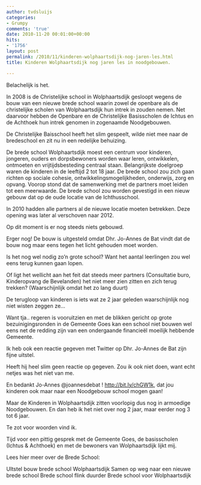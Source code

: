 ```yaml
---
author: tvdsluijs
categories:
- Grumpy
comments: 'true'
date: 2010-11-20 00:01:00+00:00
hits:
- '1756'
layout: post
permalink: /2010/11/kinderen-wolphaartsdijk-nog-jaren-les.html
title: Kinderen Wolphaartsdijk nog jaren les in noodgebouwen.

---
```

Belachelijk is het.

In 2008 is de Christelijke school in Wolphaartsdijk gesloopt wegens de bouw van een nieuwe brede school waarin zowel de openbare als de christelijke scholen van Wolphaartsdijk hun intrek in zouden nemen. Net daarvoor hebben de Openbare en de Christelijke Basisscholen de Ichtus en de Achthoek hun intrek genomen in zogenaamde Noodgebouwen.

De Christelijke Baisschool heeft het slim gespeelt, wilde niet mee naar de bredeschool en zit nu in een redelijke behuizing.

De brede school Wolphaartsdijk moest een centrum voor kinderen, jongeren, ouders en dorpsbewoners worden waar leren, ontwikkelen, ontmoeten en vrijtijdsbesteding centraal staan. Belangrijkste doelgroep waren de kinderen in de leeftijd 2 tot 18 jaar. De brede school zou zich gaan richten op sociale cohesie, ontwikkelingsmogelijkheden, onderwijs, zorg en opvang. Voorop stond dat de samenwerking met de partners moet leiden tot een meerwaarde. De brede school zou worden gevestigd in een nieuw gebouw dat op de oude locatie van de Ichthusschool.

In 2010 hadden alle partners al de nieuwe locatie moeten betrekken. Deze opening was later al verschoven naar 2012.

Op dit moment is er nog steeds niets gebouwd.

Erger nog! De bouw is uitgesteld omdat Dhr. Jo-Annes de Bat vindt dat de bouw nog maar eens tegen het licht gehouden moet worden.

Is het nog wel nodig zo’n grote school? Want het aantal leerlingen zou wel eens terug kunnen gaan lopen.

Of ligt het wellicht aan het feit dat steeds meer partners (Consultatie buro, Kinderopvang de Bevelanden) het niet meer zien zitten en zich terug trekken? (Waarschijnlijk omdat het zo lang duurt)

De terugloop van kinderen is iets wat ze 2 jaar geleden waarschijnlijk nog niet wisten zeggen ze…

Want tja.. regeren is vooruitzien en met de blikken gericht op grote bezuinigingsronden in de Gemeente Goes kan een school niet bouwen wel eens net de redding zijn van een ondergaande financieël moeilijk hebbende Gemeente.

Ik heb ook een reactie gegeven met Twitter op Dhr. Jo-Annes de Bat zijn fijne uitstel.

Heeft hij heel slim geen reactie op gegeven. Zou ik ook niet doen, want echt netjes was het niet van me.

En bedankt Jo-Annes @joannesdebat ! <http://bit.ly/chGW1k>, dat jou kinderen ook maar naar een Noodgebouw school mogen gaan!

Maar de Kinderen in Wolphaartsdijk zitten voorlopig dus nog in armoedige Noodgebouwen. En dan heb ik het niet over nog 2 jaar, maar eerder nog 3 tot 6 jaar.

Te zot voor woorden vind ik.

Tijd voor een pittig gesprek met de Gemeente Goes, de basisscholen (Ichtus & Achthoek) en met de bewoners van Wolphaartsdijk lijkt mij.

Lees hier meer over de Brede School:

UItstel bouw brede school Wolphaartsdijk Samen op weg naar een nieuwe brede school Brede school flink duurder Brede school voor Wolphaartsdijk